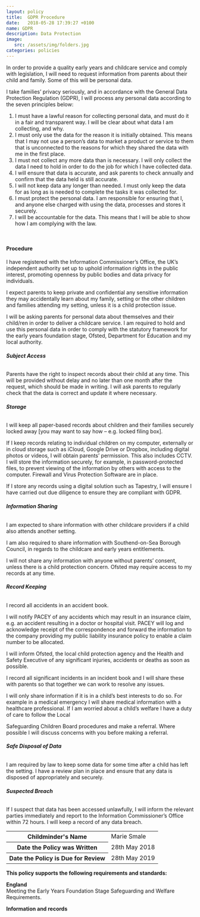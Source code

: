 ```yaml
---
layout: policy
title:  GDPR Procedure
date:   2018-05-28 17:39:27 +0100
name: GDPR
description: Data Protection
image:
   src: /assets/img/folders.jpg
categories: policies
---
```


In order to provide a quality early years and childcare service and comply with legislation, I will need to request information from parents about their child and family. Some of this will be personal data.

I take families’ privacy seriously, and in accordance with the General Data Protection Regulation (GDPR), I will process any personal data according to the seven principles below:
1. I must have a lawful reason for collecting personal data, and must do it in a fair and transparent way. I will be clear about what data I am collecting, and why.
2. I must only use the data for the reason it is initially obtained. This means that I may not use a person’s data to market a product or service to them that is unconnected to the reasons for which they shared the data with me in the first place.
3. I must not collect any more data than is necessary. I will only collect the data I need to hold in order to do the job for which I have collected data.
4. I will ensure that data is accurate, and ask parents to check annually and confirm that the data held is still accurate.
5. I will not keep data any longer than needed. I must only keep the data for as long as is needed to complete the tasks it was collected for.
6. I must protect the personal data. I am responsible for ensuring that I, and anyone else charged with using the data, processes and stores it securely.
7. I will be accountable for the data. This means that I will be able to show how I am complying with the law.

<br>

#### Procedure
I have registered with the Information Commissioner’s Office, the UK’s independent authority set up to uphold information rights in the public interest, promoting openness by public bodies and data privacy for individuals.

I expect parents to keep private and confidential any sensitive information they may accidentally learn about my family, setting or the other children and families attending my setting, unless it is a child protection issue.

I will be asking parents for personal data about themselves and their child/ren in order to deliver a childcare service. I am required to hold and use this personal data in order to comply with the statutory framework for the early years foundation stage, Ofsted, Department for Education and my local authority.

###### **Subject Access**

Parents have the right to inspect records about their child at any time. This will be provided without delay and no later than one month after the request, which should be made in writing. I will ask parents to regularly check that the data is correct and update it where necessary.

###### **Storage**

I will keep all paper-based records about children and their families securely locked away [you may want to say how – e.g. locked filing box].

If I keep records relating to individual children on my computer, externally or in cloud storage such as iCloud, Google Drive or Dropbox, including digital photos or videos, I will obtain parents’ permission. This also includes CCTV. I will store the information securely, for example, in password-protected files, to prevent viewing of the information by others with access to the computer. Firewall and Virus Protection Software are in place.

If I store any records using a digital solution such as Tapestry, I will ensure I have carried out due diligence to ensure they are compliant with GDPR.

###### **Information Sharing**

I am expected to share information with other childcare providers if a child also attends another setting.

I am also required to share information with Southend-on-Sea Borough Council, in regards to the childcare and early years entitlements.

I will not share any information with anyone without parents’ consent, unless there is a child protection concern.
Ofsted may require access to my records at any time.

###### **Record Keeping**

I record all accidents in an accident book.

I will notify PACEY of any accidents which may result in an insurance claim, e.g. an accident resulting in a doctor or hospital visit. PACEY will log and acknowledge receipt of the correspondence and forward the information to the company providing my public liability insurance policy to enable a claim number to be allocated.

I will inform Ofsted, the local child protection agency and the Health and Safety Executive of any significant injuries, accidents or deaths as soon as possible.

I record all significant incidents in an incident book and I will share these with parents so that together we can work to resolve any issues.

I will only share information if it is in a child’s best interests to do so. For example in a medical emergency I will share medical information with a healthcare professional. If I am worried about a child’s welfare I have a duty of care to follow the Local 

Safeguarding Children Board procedures and make a referral. Where possible I will discuss concerns with you before making a referral.

###### **Safe Disposal of Data**

I am required by law to keep some data for some time after a child has left the setting. I have a review plan in place and ensure that 
any data is disposed of appropriately and securely.

###### **Suspected Breach**

If I suspect that data has been accessed unlawfully, I will inform the relevant parties immediately and report to the Information Commissioner’s Office within 72 hours. I will keep a record of any data breach.

<table class="table table-bordered mt-5 mb-5">
  <tbody>
    <tr>
      <th scope="row">Childminder's Name </th>
      <td>Marie Smale</td>
    </tr>
    <tr>
      <th scope="row">Date the Policy was Written</th>
      <td>28th May 2018</td>
    </tr>
    <tr>
      <th scope="row">Date the Policy is Due for Review</th>
      <td>28th May 2019</td>
    </tr>
  </tbody>
</table>

**This policy supports the following requirements and standards:**

**England**  
   Meeting the Early Years Foundation Stage Safeguarding and Welfare Requirements.  

**Information and records**
